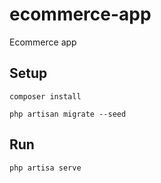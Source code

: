 # ecommerce-app
Ecommerce app

## Setup
``` 
composer install
```
```
php artisan migrate --seed
```

## Run
```
php artisa serve
```